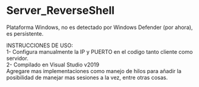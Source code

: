 # Server_ReverseShell
Plataforma Windows, no es detectado por Windows Defender (por ahora), es persistente.     

INSTRUCCIONES DE USO:                                                                                                                                                            
1- Configura manualmente la IP y PUERTO en el codigo tanto cliente como servidor.                                                                                              
2- Compilado en Visual Studio v2019                                                                                                                                                                                                                                                                                          
Agregare mas implementaciones como manejo de hilos para añadir la posibilidad de manejar mas sesiones a la vez, entre otras cosas.
